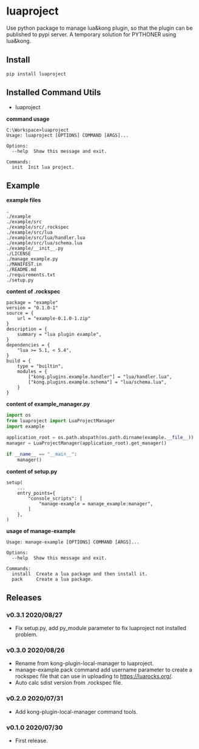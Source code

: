 # luaproject

Use python package to manage lua&kong plugin, so that the plugin can be published to pypi server. A temporary solution for PYTHONER using lua&kong.

## Install

```shell
pip install luaproject
```

## Installed Command Utils

- luaproject

**command usage**

```shell
C:\Workspace>luaproject
Usage: luaproject [OPTIONS] COMMAND [ARGS]...

Options:
  --help  Show this message and exit.

Commands:
  init  Init lua project.

```

## Example

**example files**

```
.
./example
./example/src
./example/src/.rockspec
./example/src/lua
./example/src/lua/handler.lua
./example/src/lua/schema.lua
./example/__init__.py
./LICENSE
./manage_example.py
./MANIFEST.in
./README.md
./requirements.txt
./setup.py
```

**content of .rockspec**

```
package = "example"
version = "0.1.0-1"
source = {
    url = "example-0.1.0-1.zip"
}
description = {
    summary = "lua plugin example",
}
dependencies = {
    "lua >= 5.1, < 5.4",
}
build = {
    type = "builtin",
    modules = {
        ["kong.plugins.example.handler"] = "lua/handler.lua",
        ["kong.plugins.example.schema"] = "lua/schema.lua",
    }
}
```

**content of example_manager.py**

```python
import os
from luaproject import LuaProjectManager
import example

application_root = os.path.abspath(os.path.dirname(example.__file__))
manager = LuaProjectManager(application_root).get_manager()

if __name__ == "__main__":
    manager()
```

**content of setup.py**

```
setup(
    ...
    entry_points={
        "console_scripts": [
            "manage-example = manage_example:manager",
        ]
    },
)
```

**usage of manage-example**

```shell
Usage: manage-example [OPTIONS] COMMAND [ARGS]...

Options:
  --help  Show this message and exit.

Commands:
  install  Create a lua package and then install it.
  pack     Create a lua package.
```

## Releases

### v0.3.1 2020/08/27

- Fix setup.py, add py_module parameter to fix luaproject not installed problem.

### v0.3.0 2020/08/26

- Rename from kong-plugin-local-manager to luaproject.
- manage-example.pack command add username parameter to create a rockspec file that can use in uploading to https://luarocks.org/.
- Auto calc sdist version from .rockspec file.

### v0.2.0 2020/07/31

- Add kong-plugin-local-manager command tools.

### v0.1.0 2020/07/30

- First release.
